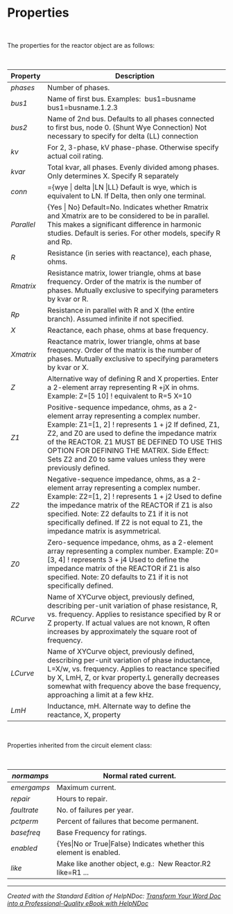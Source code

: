 # Properties

&nbsp;

The properties for the reactor object are as follows:

&nbsp;

| **Property** | **Description** |
| --- | --- |
| *phases* | Number of phases. |
| *bus1* | Name of first bus. Examples:&nbsp; bus1=busname bus1=busname.1.2.3 |
| *bus2* | Name of 2nd bus. Defaults to all phases connected to first bus, node 0. (Shunt Wye Connection) Not necessary to specify for delta (LL) connection |
| *kv* | For 2, 3-phase, kV phase-phase. Otherwise specify actual coil rating. |
| *kvar* | Total kvar, all phases. Evenly divided among phases. Only determines X. Specify R separately |
| *conn* | \={wye \| delta \|LN \|LL} Default is wye, which is equivalent to LN. If Delta, then only one terminal. |
| *Parallel* | {Yes \| No} Default=No. Indicates whether Rmatrix and Xmatrix are to be considered to be in parallel. This makes a significant difference in harmonic studies. Default is series. For other models, specify R and Rp. |
| *R* | Resistance (in series with reactance), each phase, ohms. |
| *Rmatrix* | Resistance matrix, lower triangle, ohms at base frequency. Order of the matrix is the number of phases. Mutually exclusive to specifying parameters by kvar or R. |
| *Rp* | Resistance in parallel with R and X (the entire branch). Assumed infinite if not specified. |
| *X* | Reactance, each phase, ohms at base frequency. |
| *Xmatrix* | Reactance matrix, lower triangle, ohms at base frequency. Order of the matrix is the number of phases. Mutually exclusive to specifying parameters by kvar or X. |
| *Z* | Alternative way of defining R and X properties. Enter a 2-element array representing R +jX in ohms. Example: Z=\[5 10\] \! equivalent to R=5 X=10 |
| *Z1* | Positive-sequence impedance, ohms, as a 2-element array representing a complex number. Example: Z1=\[1, 2\] \! represents 1 + j2 If defined, Z1, Z2, and Z0 are used to define the impedance matrix of the REACTOR. Z1 MUST BE DEFINED TO USE THIS OPTION FOR DEFINING THE MATRIX. Side Effect: Sets Z2 and Z0 to same values unless they were previously defined. |
| *Z2* | Negative-sequence impedance, ohms, as a 2-element array representing a complex number. Example: Z2=\[1, 2\] \! represents 1 + j2 Used to define the impedance matrix of the REACTOR if Z1 is also specified. Note: Z2 defaults to Z1 if it is not specifically defined. If Z2 is not equal to Z1, the impedance matrix is asymmetrical. |
| *Z0* | Zero-sequence impedance, ohms, as a 2-element array representing a complex number. Example: Z0=\[3, 4\] \! represents 3 + j4 Used to define the impedance matrix of the REACTOR if Z1 is also specified. Note: Z0 defaults to Z1 if it is not specifically defined. |
| *RCurve* | Name of XYCurve object, previously defined, describing per-unit variation of phase resistance, R, vs. frequency. Applies to resistance specified by R or Z property. If actual values are not known, R often increases by approximately the square root of frequency. |
| *LCurve* | Name of XYCurve object, previously defined, describing per-unit variation of phase inductance, L=X/w, vs. frequency. Applies to reactance specified by X, LmH, Z, or kvar property.L generally decreases somewhat with frequency above the base frequency, approaching a limit at a few kHz. |
| *LmH* | Inductance, mH. Alternate way to define the reactance, X, property |


&nbsp;

Properties inherited from the circuit element class:

&nbsp;

| *normamps* | Normal rated current. |
| --- | --- |
| *emergamps* | Maximum current. |
| *repair* | Hours to repair. |
| *faultrate* | No. of failures per year. |
| *pctperm* | Percent of failures that become permanent. |
| *basefreq* | Base Frequency for ratings. |
| *enabled* | {Yes\|No or True\|False} Indicates whether this element is enabled. |
| *like* | Make like another object, e.g.:&nbsp; New Reactor.R2 like=R1 ... |



***
_Created with the Standard Edition of HelpNDoc: [Transform Your Word Doc into a Professional-Quality eBook with HelpNDoc](<https://www.helpndoc.com/step-by-step-guides/how-to-convert-a-word-docx-file-to-an-epub-or-kindle-ebook/>)_

